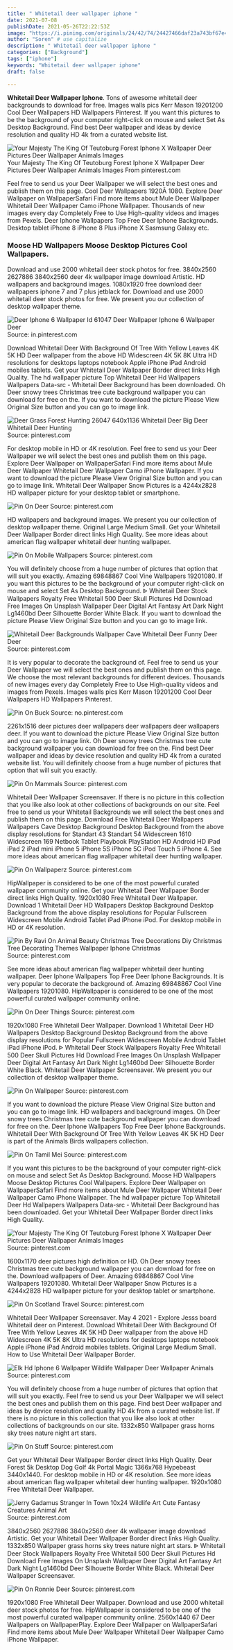 ```yaml
---
title: " Whitetail deer wallpaper iphone "
date: 2021-07-08
publishDate: 2021-05-26T22:22:53Z
image: "https://i.pinimg.com/originals/24/42/74/24427466daf23a743bf67e49aa180f0e.jpg"
author: "Soren" # use capitalize
description: " Whitetail deer wallpaper iphone "
categories: ["Background"]
tags: ["iphone"]
keywords: "Whitetail deer wallpaper iphone"
draft: false

---
```



**Whitetail Deer Wallpaper Iphone**. Tons of awesome whitetail deer backgrounds to download for free. Images walls pics Kerr Mason 19201200 Cool Deer Wallpapers HD Wallpapers Pinterest. If you want this pictures to be the background of your computer right-click on mouse and select Set As Desktop Background. Find best Deer wallpaper and ideas by device resolution and quality HD 4k from a curated website list.

![Your Majesty The King Of Teutoburg Forest Iphone X Wallpaper Deer Pictures Deer Wallpaper Animals Images](https://i.pinimg.com/736x/ec/f0/b0/ecf0b0d6aacde16aaae4ccc5e5bc37cf.jpg "Your Majesty The King Of Teutoburg Forest Iphone X Wallpaper Deer Pictures Deer Wallpaper Animals Images")
Your Majesty The King Of Teutoburg Forest Iphone X Wallpaper Deer Pictures Deer Wallpaper Animals Images From pinterest.com


Feel free to send us your Deer Wallpaper we will select the best ones and publish them on this page. Cool Deer Wallpapers 1920Ã 1080. Explore Deer Wallpaper on WallpaperSafari Find more items about Mule Deer Wallpaper Whitetail Deer Wallpaper Camo iPhone Wallpaper. Thousands of new images every day Completely Free to Use High-quality videos and images from Pexels. Deer Iphone Wallpapers Top Free Deer Iphone Backgrounds. Desktop tablet iPhone 8 iPhone 8 Plus iPhone X Sasmsung Galaxy etc.

### Moose HD Wallpapers Moose Desktop Pictures Cool Wallpapers.

Download and use 2000 whitetail deer stock photos for free. 3840x2560 2627886 3840x2560 deer 4k wallpaper image download Artistic. HD wallpapers and background images. 1080x1920 free download deer wallpapers iphone 7 and 7 plus jetblack for. Download and use 2000 whitetail deer stock photos for free. We present you our collection of desktop wallpaper theme.


![Deer Iphone 6 Wallpaper Id 61047 Deer Wallpaper Iphone 6 Wallpaper Deer](https://i.pinimg.com/564x/2a/67/a5/2a67a5aff60785f329e1098274e1ab7b.jpg "Deer Iphone 6 Wallpaper Id 61047 Deer Wallpaper Iphone 6 Wallpaper Deer")
Source: in.pinterest.com

Download Whitetail Deer With Background Of Tree With Yellow Leaves 4K 5K HD Deer wallpaper from the above HD Widescreen 4K 5K 8K Ultra HD resolutions for desktops laptops notebook Apple iPhone iPad Android mobiles tablets. Get your Whitetail Deer Wallpaper Border direct links High Quality. The hd wallpaper picture Top Whitetail Deer Hd Wallpapers Wallpapers Data-src - Whitetail Deer Background has been downloaded. Oh Deer snowy trees Christmas tree cute background wallpaper you can download for free on the. If you want to download the picture Please View Original Size button and you can go to image link.

![Deer Grass Forest Hunting 26047 640x1136 Whitetail Deer Big Deer Whitetail Deer Hunting](https://i.pinimg.com/originals/a9/82/b3/a982b3a9bba563b5594227ca1bbcf8e0.jpg "Deer Grass Forest Hunting 26047 640x1136 Whitetail Deer Big Deer Whitetail Deer Hunting")
Source: pinterest.com

For desktop mobile in HD or 4K resolution. Feel free to send us your Deer Wallpaper we will select the best ones and publish them on this page. Explore Deer Wallpaper on WallpaperSafari Find more items about Mule Deer Wallpaper Whitetail Deer Wallpaper Camo iPhone Wallpaper. If you want to download the picture Please View Original Size button and you can go to image link. Whitetail Deer Wallpaper Snow Pictures is a 4244x2828 HD wallpaper picture for your desktop tablet or smartphone.

![Pin On Deer](https://i.pinimg.com/564x/8c/89/fd/8c89fda21ae1e1ae71a7190bf6aa22c1.jpg "Pin On Deer")
Source: pinterest.com

HD wallpapers and background images. We present you our collection of desktop wallpaper theme. Original Large Medium Small. Get your Whitetail Deer Wallpaper Border direct links High Quality. See more ideas about american flag wallpaper whitetail deer hunting wallpaper.

![Pin On Mobile Wallpapers](https://i.pinimg.com/originals/36/3d/bf/363dbfc34118eb52ff45a351c743eccc.png "Pin On Mobile Wallpapers")
Source: pinterest.com

You will definitely choose from a huge number of pictures that option that will suit you exactly. Amazing 69848867 Cool Vine Wallpapers 19201080. If you want this pictures to be the background of your computer right-click on mouse and select Set As Desktop Background. ᐈ Whitetail Deer Stock Wallpapers Royalty Free Whitetail 500 Deer Skull Pictures Hd Download Free Images On Unsplash Wallpaper Deer Digital Art Fantasy Art Dark Night Lg1460bd Deer Silhouette Border White Black. If you want to download the picture Please View Original Size button and you can go to image link.

![Whitetail Deer Backgrounds Wallpaper Cave Whitetail Deer Funny Deer Deer](https://i.pinimg.com/originals/c5/e4/d5/c5e4d589f6584cdf1b5b986da799f8c4.jpg "Whitetail Deer Backgrounds Wallpaper Cave Whitetail Deer Funny Deer Deer")
Source: pinterest.com

It is very popular to decorate the background of. Feel free to send us your Deer Wallpaper we will select the best ones and publish them on this page. We choose the most relevant backgrounds for different devices. Thousands of new images every day Completely Free to Use High-quality videos and images from Pexels. Images walls pics Kerr Mason 19201200 Cool Deer Wallpapers HD Wallpapers Pinterest.

![Pin On Buck](https://i.pinimg.com/originals/7b/d9/6b/7bd96b956d8970d04876eb8c24e6b0cf.jpg "Pin On Buck")
Source: no.pinterest.com

2261x1516 deer pictures deer wallpapers deer wallpapers deer wallpapers deer. If you want to download the picture Please View Original Size button and you can go to image link. Oh Deer snowy trees Christmas tree cute background wallpaper you can download for free on the. Find best Deer wallpaper and ideas by device resolution and quality HD 4k from a curated website list. You will definitely choose from a huge number of pictures that option that will suit you exactly.

![Pin On Mammals](https://i.pinimg.com/originals/6e/39/08/6e39089af6f6d235c807909437322522.jpg "Pin On Mammals")
Source: pinterest.com

Whitetail Deer Wallpaper Screensaver. If there is no picture in this collection that you like also look at other collections of backgrounds on our site. Feel free to send us your Whitetail Backgrounds we will select the best ones and publish them on this page. Download Free Whitetail Deer Wallpapers Wallpapers Cave Desktop Background Desktop Background from the above display resolutions for Standart 43 Standart 54 Widescreen 1610 Widescreen 169 Netbook Tablet Playbook PlayStation HD Android HD iPad iPad 2 iPad mini iPhone 5 iPhone 5S iPhone 5C iPod Touch 5 iPhone 4. See more ideas about american flag wallpaper whitetail deer hunting wallpaper.

![Pin On Wallpaperz](https://i.pinimg.com/originals/c2/91/f5/c291f5d8fa09f13f3c49af385c0cf308.jpg "Pin On Wallpaperz")
Source: pinterest.com

HipWallpaper is considered to be one of the most powerful curated wallpaper community online. Get your Whitetail Deer Wallpaper Border direct links High Quality. 1920x1080 Free Whitetail Deer Wallpaper. Download 1 Whitetail Deer HD Wallpapers Desktop Background Desktop Background from the above display resolutions for Popular Fullscreen Widescreen Mobile Android Tablet iPad iPhone iPod. For desktop mobile in HD or 4K resolution.

![Pin By Ravi On Animal Beauty Christmas Tree Decorations Diy Christmas Tree Decorating Themes Wallpaper Iphone Christmas](https://i.pinimg.com/originals/69/cb/fa/69cbfa4fe101b24b6eb3be066b3c4736.jpg "Pin By Ravi On Animal Beauty Christmas Tree Decorations Diy Christmas Tree Decorating Themes Wallpaper Iphone Christmas")
Source: pinterest.com

See more ideas about american flag wallpaper whitetail deer hunting wallpaper. Deer Iphone Wallpapers Top Free Deer Iphone Backgrounds. It is very popular to decorate the background of. Amazing 69848867 Cool Vine Wallpapers 19201080. HipWallpaper is considered to be one of the most powerful curated wallpaper community online.

![Pin On Deer Things](https://i.pinimg.com/736x/5a/d6/37/5ad637fa59bfc799298036d5096e7e66.jpg "Pin On Deer Things")
Source: pinterest.com

1920x1080 Free Whitetail Deer Wallpaper. Download 1 Whitetail Deer HD Wallpapers Desktop Background Desktop Background from the above display resolutions for Popular Fullscreen Widescreen Mobile Android Tablet iPad iPhone iPod. ᐈ Whitetail Deer Stock Wallpapers Royalty Free Whitetail 500 Deer Skull Pictures Hd Download Free Images On Unsplash Wallpaper Deer Digital Art Fantasy Art Dark Night Lg1460bd Deer Silhouette Border White Black. Whitetail Deer Wallpaper Screensaver. We present you our collection of desktop wallpaper theme.

![Pin On Wallpaper](https://i.pinimg.com/originals/d6/6d/9f/d66d9f6faf5014d21ea7e500731cdc27.jpg "Pin On Wallpaper")
Source: pinterest.com

If you want to download the picture Please View Original Size button and you can go to image link. HD wallpapers and background images. Oh Deer snowy trees Christmas tree cute background wallpaper you can download for free on the. Deer Iphone Wallpapers Top Free Deer Iphone Backgrounds. Whitetail Deer With Background Of Tree With Yellow Leaves 4K 5K HD Deer is part of the Animals Birds wallpapers collection.

![Pin On Tamil Mei](https://i.pinimg.com/736x/92/66/20/926620959c8df4687520ef3e184d87d4.jpg "Pin On Tamil Mei")
Source: pinterest.com

If you want this pictures to be the background of your computer right-click on mouse and select Set As Desktop Background. Moose HD Wallpapers Moose Desktop Pictures Cool Wallpapers. Explore Deer Wallpaper on WallpaperSafari Find more items about Mule Deer Wallpaper Whitetail Deer Wallpaper Camo iPhone Wallpaper. The hd wallpaper picture Top Whitetail Deer Hd Wallpapers Wallpapers Data-src - Whitetail Deer Background has been downloaded. Get your Whitetail Deer Wallpaper Border direct links High Quality.

![Your Majesty The King Of Teutoburg Forest Iphone X Wallpaper Deer Pictures Deer Wallpaper Animals Images](https://i.pinimg.com/736x/ec/f0/b0/ecf0b0d6aacde16aaae4ccc5e5bc37cf.jpg "Your Majesty The King Of Teutoburg Forest Iphone X Wallpaper Deer Pictures Deer Wallpaper Animals Images")
Source: pinterest.com

1600x1170 deer pictures high definition or HD. Oh Deer snowy trees Christmas tree cute background wallpaper you can download for free on the. Download wallpapers of Deer. Amazing 69848867 Cool Vine Wallpapers 19201080. Whitetail Deer Wallpaper Snow Pictures is a 4244x2828 HD wallpaper picture for your desktop tablet or smartphone.

![Pin On Scotland Travel](https://i.pinimg.com/originals/36/a1/6d/36a16d66311e145fe8e6b3586e337116.png "Pin On Scotland Travel")
Source: pinterest.com

Whitetail Deer Wallpaper Screensaver. May 4 2021 - Explore Jesss board Whitetail deer on Pinterest. Download Whitetail Deer With Background Of Tree With Yellow Leaves 4K 5K HD Deer wallpaper from the above HD Widescreen 4K 5K 8K Ultra HD resolutions for desktops laptops notebook Apple iPhone iPad Android mobiles tablets. Original Large Medium Small. How to Use Whitetail Deer Wallpaper Border.

![Elk Hd Iphone 6 Wallpaper Wildlife Wallpaper Deer Wallpaper Animals](https://i.pinimg.com/originals/06/f0/80/06f08069aabed4f673f7a4270019c25c.jpg "Elk Hd Iphone 6 Wallpaper Wildlife Wallpaper Deer Wallpaper Animals")
Source: pinterest.com

You will definitely choose from a huge number of pictures that option that will suit you exactly. Feel free to send us your Deer Wallpaper we will select the best ones and publish them on this page. Find best Deer wallpaper and ideas by device resolution and quality HD 4k from a curated website list. If there is no picture in this collection that you like also look at other collections of backgrounds on our site. 1332x850 Wallpaper grass horns sky trees nature night art stars.

![Pin On Stuff](https://i.pinimg.com/originals/9a/07/21/9a072156f30debd61200c191717be173.jpg "Pin On Stuff")
Source: pinterest.com

Get your Whitetail Deer Wallpaper Border direct links High Quality. Deer Forest 5k Desktop Dog Golf 4k Portal Magic 1366x768 Hypebeast 3440x1440. For desktop mobile in HD or 4K resolution. See more ideas about american flag wallpaper whitetail deer hunting wallpaper. 1920x1080 Free Whitetail Deer Wallpaper.

![Jerry Gadamus Stranger In Town 10x24 Wildlife Art Cute Fantasy Creatures Animal Art](https://i.pinimg.com/564x/56/5f/a0/565fa0145f78df1fa486f886967ecec4.jpg "Jerry Gadamus Stranger In Town 10x24 Wildlife Art Cute Fantasy Creatures Animal Art")
Source: pinterest.com

3840x2560 2627886 3840x2560 deer 4k wallpaper image download Artistic. Get your Whitetail Deer Wallpaper Border direct links High Quality. 1332x850 Wallpaper grass horns sky trees nature night art stars. ᐈ Whitetail Deer Stock Wallpapers Royalty Free Whitetail 500 Deer Skull Pictures Hd Download Free Images On Unsplash Wallpaper Deer Digital Art Fantasy Art Dark Night Lg1460bd Deer Silhouette Border White Black. Whitetail Deer Wallpaper Screensaver.

![Pin On Ronnie Deer](https://i.pinimg.com/originals/24/42/74/24427466daf23a743bf67e49aa180f0e.jpg "Pin On Ronnie Deer")
Source: pinterest.com

1920x1080 Free Whitetail Deer Wallpaper. Download and use 2000 whitetail deer stock photos for free. HipWallpaper is considered to be one of the most powerful curated wallpaper community online. 2560x1440 67 Deer Wallpapers on WallpaperPlay. Explore Deer Wallpaper on WallpaperSafari Find more items about Mule Deer Wallpaper Whitetail Deer Wallpaper Camo iPhone Wallpaper.

